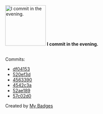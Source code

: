 <img src="https://my-badges.github.io/my-badges/evening-commits.png" alt="I commit in the evening." title="I commit in the evening." width="128">
<strong>I commit in the evening.</strong>
<br><br>

Commits:

- <a href="https://github.com/dancarroll/aoc_2024/commit/df04153ccfd402ad700c57a96843fe74a6ebd88e">df04153</a>
- <a href="https://github.com/dancarroll/aoc_2024/commit/520ef3d9249fdabc461dc6795651c2a8987c3677">520ef3d</a>
- <a href="https://github.com/dancarroll/aoc_2024/commit/456339051fbd74d9ab3fbe0e12f36f7cf306d27b">4563390</a>
- <a href="https://github.com/dancarroll/aoc_2024/commit/4542c3a8b786b7cdff9100bc129fad8675d80234">4542c3a</a>
- <a href="https://github.com/dancarroll/aoc_2024/commit/52ae1897b3aa7ff1eb51f35c48b55b4c0ad97b4b">52ae189</a>
- <a href="https://github.com/dancarroll/aoc_2024/commit/57c02d036901d3c3e62d22f12d639d59c3e8b20f">57c02d0</a>


Created by <a href="https://github.com/my-badges/my-badges">My Badges</a>